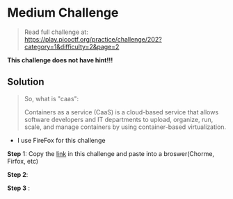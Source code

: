 # Medium Challenge

> Read full challenge at: https://play.picoctf.org/practice/challenge/202?category=1&difficulty=2&page=2

**This challenge does not have hint!!!**

## Solution

> So, what is "caas":
>
>  Containers as a service (CaaS) is a cloud-based service that allows software developers and IT departments to upload, organize, run, scale, and manage containers by using container-based virtualization.

- I use FireFox for this challenge

**Step** 1: Copy the [link](https://login.mars.picoctf.net/) in this challenge and paste into a broswer(Chorme, Firfox, etc)



**Step 2**: 



**Step 3** : 


